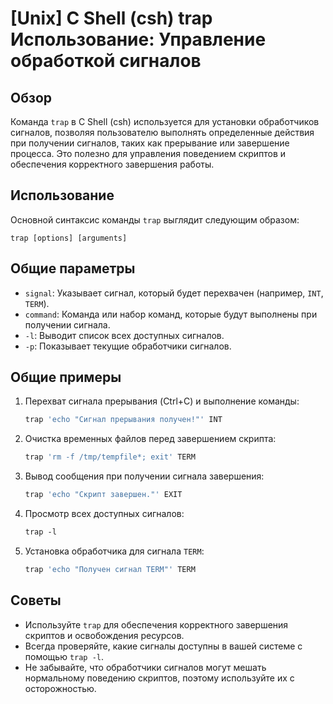 # [Unix] C Shell (csh) trap Использование: Управление обработкой сигналов

## Обзор
Команда `trap` в C Shell (csh) используется для установки обработчиков сигналов, позволяя пользователю выполнять определенные действия при получении сигналов, таких как прерывание или завершение процесса. Это полезно для управления поведением скриптов и обеспечения корректного завершения работы.

## Использование
Основной синтаксис команды `trap` выглядит следующим образом:

```
trap [options] [arguments]
```

## Общие параметры
- `signal`: Указывает сигнал, который будет перехвачен (например, `INT`, `TERM`).
- `command`: Команда или набор команд, которые будут выполнены при получении сигнала.
- `-l`: Выводит список всех доступных сигналов.
- `-p`: Показывает текущие обработчики сигналов.

## Общие примеры
1. Перехват сигнала прерывания (Ctrl+C) и выполнение команды:
   ```csh
   trap 'echo "Сигнал прерывания получен!"' INT
   ```

2. Очистка временных файлов перед завершением скрипта:
   ```csh
   trap 'rm -f /tmp/tempfile*; exit' TERM
   ```

3. Вывод сообщения при получении сигнала завершения:
   ```csh
   trap 'echo "Скрипт завершен."' EXIT
   ```

4. Просмотр всех доступных сигналов:
   ```csh
   trap -l
   ```

5. Установка обработчика для сигнала `TERM`:
   ```csh
   trap 'echo "Получен сигнал TERM"' TERM
   ```

## Советы
- Используйте `trap` для обеспечения корректного завершения скриптов и освобождения ресурсов.
- Всегда проверяйте, какие сигналы доступны в вашей системе с помощью `trap -l`.
- Не забывайте, что обработчики сигналов могут мешать нормальному поведению скриптов, поэтому используйте их с осторожностью.